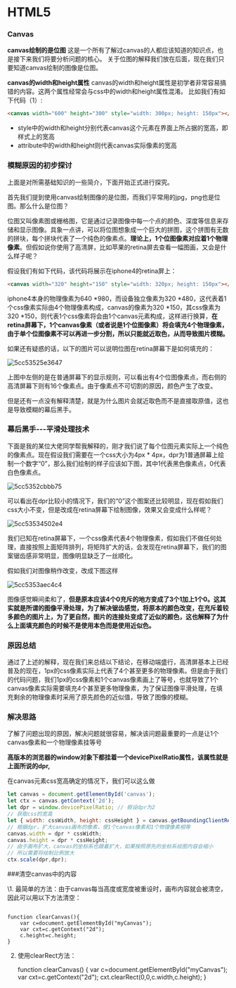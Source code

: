 # HTML5

### Canvas

**canvas绘制的是位图**
这是一个所有了解过canvas的人都应该知道的知识点，也是接下来我们将要分析问题的核心。
关于位图的解释我们放在后面，现在我们只要知道canvas绘制的图像是位图。

**canvas的width和height属性**
canvas的width和height属性是初学者非常容易搞错的内容。这两个属性经常会与css中的width和height属性混淆。
比如我们有如下代码（1）:

```html
<canvas width="600" height="300" style="width: 300px; height: 150px"></canvas>
```

- style中的width和height分别代表canvas这个元素在界面上所占据的宽高，即样式上的宽高
- attribute中的width和height则代表canvas实际像素的宽高




### 模糊原因的初步探讨

上面是对所需基础知识的一些简介，下面开始正式进行探究。

首先我们提到使用canvas绘制图像的是位图，而我们平常用的jpg，png也是位图。那么什么是位图？

位图又叫像素图或栅格图，它是通过记录图像中每一个点的颜色、深度等信息来存储和显示图像。具象一点讲，可以将位图想象成一个巨大的拼图，这个拼图有无数的拼块，每个拼块代表了一个纯色的像素点。**理论上，1个位图像素对应着1个物理像素**。但假如说你使用了高清屏，比如苹果的retina屏去查看一幅图画，又会是什么样子呢？

假设我们有如下代码，该代码将展示在iphone4的retina屏上：

```html
<canvas width="320" height="150" style="width: 320px; height: 150px"></canvas>
```

iphone4本身的物理像素为640 *980，而设备独立像素为320 *480，这代表着1个css像素实际由4个物理像素构成，canvas的像素为320 *150，其css像素为320 *150，则代表1个css像素将会由1个canvas元素构成，这样进行换算，**在retina屏幕下，1个canvas像素（或者说是1个位图像素）将会填充4个物理像素，由于单个位图像素不可以再进一步分割，所以只能就近取色，从而导致图片模糊。**

如果还有疑惑的话，以下的图片可以说明位图在retina屏幕下是如何填充的：

![5cc53525e3647](C:\Users\wsco\Desktop\好好学习，天天向上\图片\心得体会\5cc53525e3647.jpg)

上图中左侧的是在普通屏幕下的显示规则，可以看出有4个位图像素点，而右侧的高清屏幕下则有16个像素点。由于像素点不可切割的原因，颜色产生了改变。

但是还有一点没有解释清楚，就是为什么图片会就近取色而不是直接取原值，这也是导致模糊的幕后黑手。



### 幕后黑手---平滑处理技术

下面是我的某位大佬同学帮我解释的，刚才我们说了每个位图元素实际上一个纯色的像素点。现在假设我们需要在一个css大小为4px * 4px，dpr为1普通屏幕上绘制一个数字“0”，那么我们绘制的样子应该如下图，其中1代表黑色像素点，0代表白色像素点。

![5cc5352cbbb75](C:\Users\wsco\Desktop\好好学习，天天向上\图片\心得体会\5cc5352cbbb75.jpg)

可以看出在dpr比较小的情况下，我们的“0”这个图案还比较明显，现在假如我们css大小不变，但是改成在retina屏幕下绘制图像，效果又会变成什么样呢？

![5cc53534502e4](C:\Users\wsco\Desktop\好好学习，天天向上\图片\心得体会\5cc53534502e4.jpg)

我们已知在retina屏幕下，一个css像素代表4个物理像素，假如我们不做任何处理，直接按照上面矩阵排列，将矩阵扩大的话，会发现在retina屏幕下，我们的图案锯齿感非常明显，图像明显缺乏了一丝顺化。

假如我们对图像稍作改变，改成下图这样

![5cc5353aec4c4](C:\Users\wsco\Desktop\好好学习，天天向上\图片\心得体会\5cc5353aec4c4.jpg)

图像感觉瞬间柔和了，**但是原本应该4个0充斥的地方变成了3个1加上1个0。这其实就是所谓的图像平滑处理，为了解决锯齿感觉，将原本的颜色改变，在充斥着较多颜色的图片上，为了更自然，图片的连接处变成了近似的颜色，这也解释了为什么上面填充颜色的时候不是使用本色而是使用近似色。**



### 原因总结

通过了上述的解释，现在我们来总结以下结论，在移动端盛行，高清屏基本上已经普及的现在，1px的css像素实际上代表了4个甚至更多的物理像素。但是由于我们的代码问题，我们1px的css像素和1个canvas像素画上了等号，也就导致了1个canvas像素实际需要填充4个甚至更多物理像素，为了保证图像平滑处理，在填充剩余的物理像素时采用了原先颜色的近似值，导致了图像的模糊。



### 解决思路

了解了问题出现的原因，解决问题就很容易，解决该问题最重要的一点是让1个canvas像素和一个物理像素挂等号

**高版本的浏览器的window对象下都挂着一个devicePixelRatio属性，该属性就是上面所说的dpr,**

在canvas元素css宽高确定的情况下，我们可以这么做

```javascript
let canvas = document.getElementById('canvas');
let ctx = canvas.getContext('2d');
let dpr = window.devicePixelRatio; // 假设dpr为2
// 获取css的宽高
let { width: cssWidth, height: cssHeight } = canvas.getBoundingClientRect();
// 根据dpr，扩大canvas画布的像素，使1个canvas像素和1个物理像素相等
canvas.width = dpr * cssWidth;
canvas.height = dpr * cssHeight;
// 由于画布扩大，canvas的坐标系也跟着扩大，如果按照原先的坐标系绘图内容会缩小
// 所以需要将绘制比例放大
ctx.scale(dpr,dpr);
```



###清空canvas中的内容

\1. 最简单的方法：由于canvas每当高度或宽度被重设时，画布内容就会被清空，因此可以用以下方法清空：

```

function clearCanvas(){
    var c=document.getElementById("myCanvas");
    var cxt=c.getContext("2d");
    c.height=c.height;
}
```

2. 使用clearRect方法：

	function clearCanvas() {
	var c=document.getElementById("myCanvas");
	var cxt=c.getContext("2d");
	cxt.clearRect(0,0,c.width,c.height);
	}

